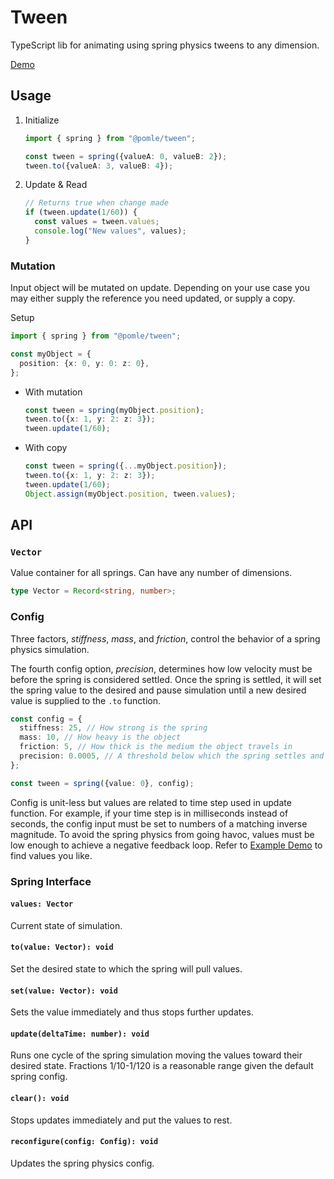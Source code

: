 # Tween

TypeScript lib for animating using spring physics tweens to any dimension. 

[Demo](https://pomle.github.io/tweens/)

## Usage

1. Initialize
    ```ts
    import { spring } from "@pomle/tween";
    
    const tween = spring({valueA: 0, valueB: 2});
    tween.to({valueA: 3, valueB: 4});
    ```

2. Update & Read
    ```ts
    // Returns true when change made
    if (tween.update(1/60)) {
      const values = tween.values;
      console.log("New values", values);
    }
    ```

### Mutation

Input object will be mutated on update. Depending on your use case you may either supply the reference you need updated, or supply a copy.

Setup
```ts
import { spring } from "@pomle/tween";

const myObject = {
  position: {x: 0, y: 0: z: 0},
};
```

* With mutation
  
  ```ts
  const tween = spring(myObject.position);
  tween.to({x: 1, y: 2: z: 3});
  tween.update(1/60);
  ```

* With copy

  ```ts
  const tween = spring({...myObject.position});
  tween.to({x: 1, y: 2: z: 3});
  tween.update(1/60);
  Object.assign(myObject.position, tween.values);
  ```

## API

### `Vector`

Value container for all springs. Can have any number of dimensions.
```ts
type Vector = Record<string, number>;
```

### Config

Three factors, *stiffness*, *mass*, and *friction*, control the behavior of a spring physics simulation.

The fourth config option, *precision*, determines how low velocity must be before the spring is considered settled. Once the spring is settled, it will set the spring value to the desired and pause simulation until a new desired value is supplied to the `.to` function.
```ts
const config = {
  stiffness: 25, // How strong is the spring
  mass: 10, // How heavy is the object
  friction: 5, // How thick is the medium the object travels in
  precision: 0.0005, // A threshold below which the spring settles and stops updating
};

const tween = spring({value: 0}, config);
```

Config is unit-less but values are related to time step used in update function. 
For example, if your time step is in milliseconds instead of seconds, the config input must be set to numbers of a matching inverse magnitude.
To avoid the spring physics from going havoc, values must be low enough to achieve a negative feedback loop. 
Refer to [Example Demo](https://pomle.github.io/tweens/) to find values you like.


### Spring Interface 

#### `values: Vector`

Current state of simulation.

#### `to(value: Vector): void`

Set the desired state to which the spring will pull values.

#### `set(value: Vector): void`

Sets the value immediately and thus stops further updates.

#### `update(deltaTime: number): void`

Runs one cycle of the spring simulation moving the values toward their desired state. Fractions 1/10-1/120 is a reasonable range given the default spring config.

#### `clear(): void`

Stops updates immediately and put the values to rest.

#### `reconfigure(config: Config): void`

Updates the spring physics config.
